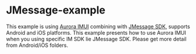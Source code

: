 # JMessage-example

This example is using [Aurora IMUI](https://github.com/jpush/aurora-imui) combining with [JMessage SDK](https://docs.jiguang.cn/jmessage/guideline/jmessage_guide/), supports Android 
and iOS platforms. This example presents how to use Aurora IMUI when you using specific IM SDK lie JMessage SDK.
Please get more detail from Android/iOS folders. 
